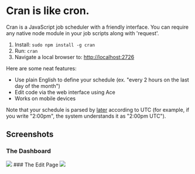 # Cran is like cron.

Cran is a JavaScript job scheduler with a friendly interface.
You can require any native node module in your job scripts along with 'request'.

1. Install: `sudo npm install -g cran`
2. Run: `cran`
3. Navigate a local browser to: [http://localhost:2726](http://localhost:2726)

Here are some neat features:
* Use plain English to define your schedule (ex. "every 2 hours on the last day of the month")
* Edit code via the web interface using Ace
* Works on mobile devices

Note that your schedule is parsed by [later](http://bunkat.github.io/later/parsers.html#text) according to UTC (for example,
if you write "2:00pm", the system understands it as "2:00pm UTC"). 

## Screenshots
### The Dashboard
<img src="http://ozan.io/cran/static/dashboard.png">
### The Edit Page
<img src="http://ozan.io/cran/static/edit-page.png"/>
